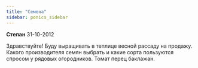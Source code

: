 ```yaml
---
title: "Семена"
sidebar: ponics_sidebar
---
```


**Степан** 31-10-2012

Здравствуйте! Буду выращивать в теплице весной рассаду на продажу. Какого производителя семян выбрать и какие сорта пользуются спросом у рядовых огородников. Томат перец баклажан. 


